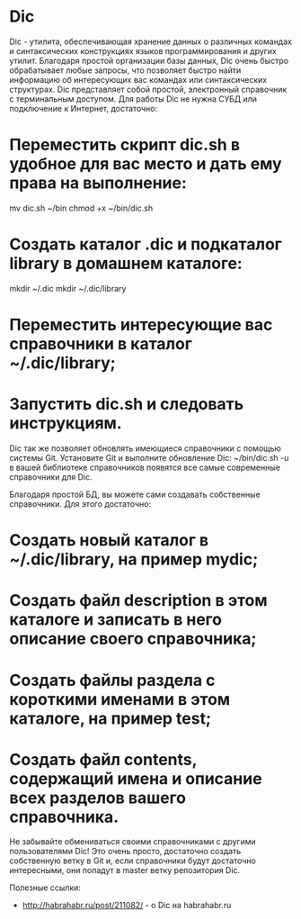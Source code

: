 Dic
===
Dic - утилита, обеспечивающая хранение данных о различных командах и синтаксических конструкциях языков программирования и других утилит. Благодаря простой организации базы данных, Dic очень быстро обрабатывает любые запросы, что позволяет быстро найти информацию об интересующих вас командах или синтаксических структурах.
Dic представляет собой простой, электронный справочник с терминальным доступом. Для работы Dic не нужна СУБД или подключение к Интернет, достаточно:
# Переместить скрипт dic.sh в удобное для вас место и дать ему права на выполнение:
mv dic.sh ~/bin
chmod +x ~/bin/dic.sh
# Создать каталог .dic и подкаталог library в домашнем каталоге:
mkdir ~/.dic
mkdir ~/.dic/library
# Переместить интересующие вас справочники в каталог ~/.dic/library;
# Запустить dic.sh и следовать инструкциям.

Dic так же позволяет обновлять имеющиеся справочники с помощью системы Git. Установите Git и выполните обновление Dic:
~/bin/dic.sh -u
в вашей библиотеке справочников появятся все самые современные справочники для Dic.

Благодаря простой БД, вы можете сами создавать собственные справочники. Для этого достаточно:
# Создать новый каталог в ~/.dic/library, на пример mydic;
# Создать файл description в этом каталоге и записать в него описание своего справочника;
# Создать файлы раздела с короткими именами в этом каталоге, на пример test;
# Создать файл contents, содержащий имена и описание всех разделов вашего справочника.
Не забывайте обмениваться своими справочниками с другими пользователями Dic! Это очень просто, достаточно создать собственную ветку в Git и, если справочники будут достаточно интересными, они попадут в master ветку репозитория Dic.

Полезные ссылки:
* http://habrahabr.ru/post/211082/ - о Dic на habrahabr.ru

